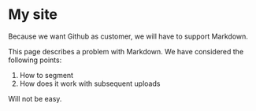 # My site

Because we want Github as customer, we will have to support Markdown.

This page describes a problem with Markdown. We have considered the following points:

1. How to segment
2. How does it work with subsequent uploads

Will not be easy.
